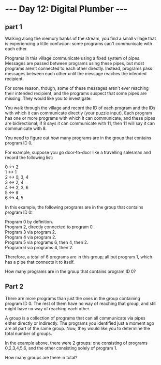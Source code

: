 # --- Day 12: Digital Plumber ---  

## part 1  

Walking along the memory banks of the stream, you find a small village that is experiencing a little confusion: some programs can't communicate with each other.  

Programs in this village communicate using a fixed system of pipes. Messages are passed between programs using these pipes, but most programs aren't connected to each other directly. Instead, programs pass messages between each other until the message reaches the intended recipient.  

For some reason, though, some of these messages aren't ever reaching their intended recipient, and the programs suspect that some pipes are missing. They would like you to investigate.  

You walk through the village and record the ID of each program and the IDs with which it can communicate directly (your puzzle input). Each program has one or more programs with which it can communicate, and these pipes are bidirectional; if 8 says it can communicate with 11, then 11 will say it can communicate with 8.  

You need to figure out how many programs are in the group that contains program ID 0.  

For example, suppose you go door-to-door like a travelling salesman and record the following list:  

0 <-> 2  
1 <-> 1  
2 <-> 0, 3, 4  
3 <-> 2, 4  
4 <-> 2, 3, 6  
5 <-> 6  
6 <-> 4, 5  

In this example, the following programs are in the group that contains program ID 0:  

Program 0 by definition.  
Program 2, directly connected to program 0.  
Program 3 via program 2.  
Program 4 via program 2.  
Program 5 via programs 6, then 4, then 2.  
Program 6 via programs 4, then 2.  

Therefore, a total of 6 programs are in this group; all but program 1, which has a pipe that connects it to itself.  

How many programs are in the group that contains program ID 0? 



## Part 2  

There are more programs than just the ones in the group containing program ID 0. The rest of them have no way of reaching that group, and still might have no way of reaching each other.  

A group is a collection of programs that can all communicate via pipes either directly or indirectly. The programs you identified just a moment ago are all part of the same group. Now, they would like you to determine the total number of groups.  

In the example above, there were 2 groups: one consisting of programs 0,2,3,4,5,6, and the other consisting solely of program 1.  

How many groups are there in total?  

